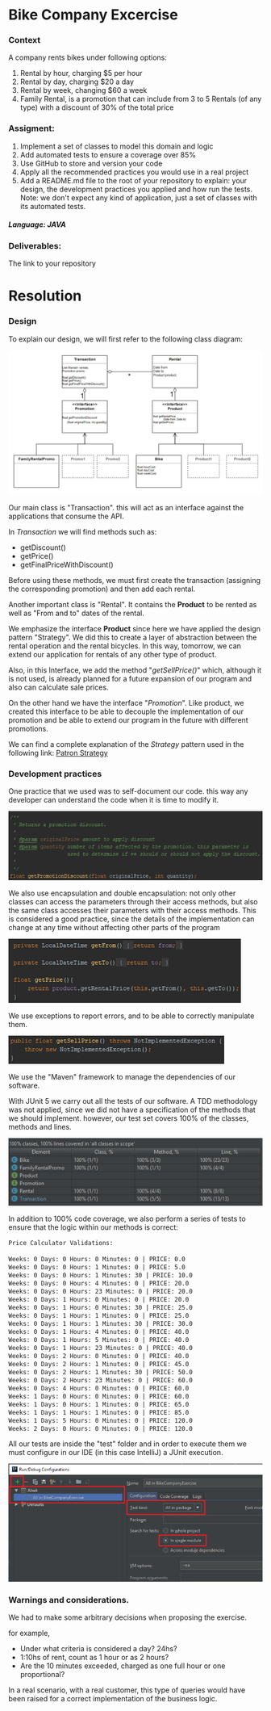 # Bike Company Excercise
### Context
A company rents bikes under following options:
1. Rental by hour, charging $5 per hour
2. Rental by day, charging $20 a day
3. Rental by week, changing $60 a week
4. Family Rental, is a promotion that can include from 3 to 5 Rentals (of any type) with a discount
of 30% of the total price
### Assigment:
1. Implement a set of classes to model this domain and logic
2. Add automated tests to ensure a coverage over 85%
3. Use GitHub to store and version your code
4. Apply all the recommended practices you would use in a real project
5. Add a README.md file to the root of your repository to explain: your design, the development 
practices you applied and how run the tests.
Note: we don't expect any kind of application, just a set of classes with its automated tests.

##### Language: JAVA

### Deliverables:
The link to your repository

# Resolution

### Design
To explain our design, we will first refer to the following class diagram:

![Class Diagram](extras/ClassDiagram.ong.png)

Our main class is "Transaction". this will act as an interface against the applications that consume the API.
 
In *Transaction* we will find methods such as:
- getDiscount()
- getPrice()
- getFinalPriceWithDiscount()

Before using these methods, we must first create the transaction 
(assigning the corresponding promotion) and then add each rental.

Another important class is "Rental". It contains the **Product** to be rented as well as "From and to" dates of the rental.

We emphasize the interface **Product** since here we have applied the design pattern "Strategy". We did this to create a layer of abstraction between the rental operation and the rental bicycles. In this way, tomorrow, we can extend our application for rentals of any other type of product.

Also, in this Interface, we add the method "*getSellPrice()*" which, although it is not used, is already planned for a future expansion of our program and also can calculate sale prices.

On the other hand we have the interface "*Promotion*". Like product, we created this interface to be able to decouple the implementation of our promotion and be able to extend our program in the future with different promotions.

We can find a complete explanation of the *Strategy* pattern used in the following link: [Patron Strategy](https://sourcemaking.com/design_patterns/strategy)

### Development practices

One practice that we used was to self-document our code. this way any developer can understand the code when it is time to modify it.

![selfdocumented](extras/selfdocumented.png)


We also use encapsulation and double encapsulation: not only other classes can access the parameters through their access methods, but also the same class accesses their parameters with their access methods.
This is considered a good practice, since the details of the implementation can change at any time without affecting other parts of the program

![encapsulation](extras/encapsulation.png)

We use exceptions to report errors, and to be able to correctly manipulate them.

![exceptions](extras/exceptions.png)


We use the "Maven" framework to manage the dependencies of our software.

With JUnit 5 we carry out all the tests of our software.
A TDD methodology was not applied, since we did not have a specification of the methods that we should implement. however, our test set covers 100% of the classes, methods and lines.

![tests](extras/tests.png)

In addition to 100% code coverage, we also perform a series of tests to ensure that the logic within our methods is correct:
```
Price Calculator Validations:

Weeks: 0 Days: 0 Hours: 0 Minutes: 0 | PRICE: 0.0
Weeks: 0 Days: 0 Hours: 1 Minutes: 0 | PRICE: 5.0
Weeks: 0 Days: 0 Hours: 1 Minutes: 30 | PRICE: 10.0
Weeks: 0 Days: 0 Hours: 4 Minutes: 0 | PRICE: 20.0
Weeks: 0 Days: 0 Hours: 23 Minutes: 0 | PRICE: 20.0
Weeks: 0 Days: 1 Hours: 0 Minutes: 0 | PRICE: 20.0
Weeks: 0 Days: 1 Hours: 0 Minutes: 30 | PRICE: 25.0
Weeks: 0 Days: 1 Hours: 1 Minutes: 0 | PRICE: 25.0
Weeks: 0 Days: 1 Hours: 1 Minutes: 30 | PRICE: 30.0
Weeks: 0 Days: 1 Hours: 4 Minutes: 0 | PRICE: 40.0
Weeks: 0 Days: 1 Hours: 5 Minutes: 0 | PRICE: 40.0
Weeks: 0 Days: 1 Hours: 23 Minutes: 0 | PRICE: 40.0
Weeks: 0 Days: 2 Hours: 0 Minutes: 0 | PRICE: 40.0
Weeks: 0 Days: 2 Hours: 1 Minutes: 0 | PRICE: 45.0
Weeks: 0 Days: 2 Hours: 1 Minutes: 30 | PRICE: 50.0
Weeks: 0 Days: 2 Hours: 23 Minutes: 0 | PRICE: 60.0
Weeks: 0 Days: 4 Hours: 0 Minutes: 0 | PRICE: 60.0
Weeks: 1 Days: 0 Hours: 0 Minutes: 0 | PRICE: 60.0
Weeks: 1 Days: 0 Hours: 1 Minutes: 0 | PRICE: 65.0
Weeks: 1 Days: 1 Hours: 1 Minutes: 0 | PRICE: 85.0
Weeks: 1 Days: 5 Hours: 0 Minutes: 0 | PRICE: 120.0
Weeks: 2 Days: 0 Hours: 0 Minutes: 0 | PRICE: 120.0
```

All our tests are inside the "test" folder and in order to execute them we must configure in our IDE (in this case IntelliJ) a JUnit execution.

![runtests](extras/runtests.png)

### Warnings and considerations. 
We had to make some arbitrary decisions when proposing the exercise.
    
for example,

- Under what criteria is considered a day? 24hs?
- 1:10hs of rent, count as 1 hour or as 2 hours?
- Are the 10 minutes exceeded, charged as one full hour or one proportional?
    
In a real scenario, with a real customer, this type of queries would have been raised for a correct implementation of the business logic.

